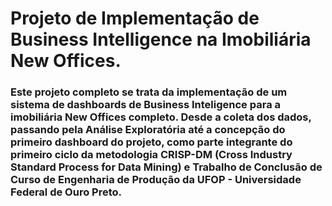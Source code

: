 # Projeto de Implementação de Business Intelligence na Imobiliária New Offices.

### Este projeto completo se trata da implementação de um sistema de dashboards de Business Inteligence para a imobiliária New Offices completo. Desde a coleta dos dados, passando pela Análise Exploratória até a concepção do primeiro dashboard do projeto, como parte integrante do primeiro ciclo da metodologia CRISP-DM (Cross Industry Standard Process for Data Mining) e Trabalho de Conclusão de Curso de Engenharia de Produção da UFOP - Universidade Federal de Ouro Preto. 
